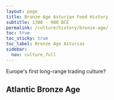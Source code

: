 ```yaml
---
layout: page
title: Bronze Age Asturian Food History
subtitle: 1300 - 900 BCE
permalink: /culture/history/bronze-age/
toc: true
toc_sticky: true
toc_label: Bronze Age Asturias
sidebar:
  nav: culture_full
---
```

Europe's first long-range trading culture?

## Atlantic Bronze Age
